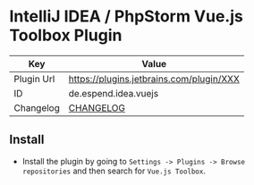 IntelliJ IDEA / PhpStorm Vue.js Toolbox Plugin
========================

| Key        | Value                                    |
|------------|------------------------------------------|
| Plugin Url | https://plugins.jetbrains.com/plugin/XXX |
| ID         | de.espend.idea.vuejs                     |
| Changelog  | [CHANGELOG](CHANGELOG.md)                |

Install
---------------------

* Install the plugin by going to `Settings -> Plugins -> Browse repositories` and then search for `Vue.js Toolbox`.
